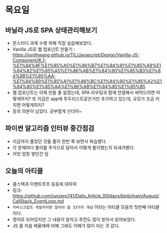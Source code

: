 # 목요일

## 바닐라 JS로 SPA 상태관리해보기
* 몬스터디 과제 수행 위해 직접 실습해보았다.
* Vanilla JS로 웹 컴포넌트 만들기 : https://junilhwang.github.io/TIL/Javascript/Design/Vanilla-JS-Component/#_1-%E1%84%8F%E1%85%A5%E1%86%B7%E1%84%91%E1%85%A9%E1%84%82%E1%85%A5%E1%86%AB%E1%84%90%E1%85%B3%E1%84%8B%E1%85%AA-%E1%84%89%E1%85%A1%E1%86%BC%E1%84%90%E1%85%A2%E1%84%80%E1%85%AA%E1%86%AB%E1%84%85%E1%85%B5
* 웹 컴포넌트는 이제 만들 줄 알겠는데, SPA 라우팅과 함께 연결해서 써먹으려면 어떻게하지? 또 지금은 app에 투두리스트같은거만 추가하고 있는데, 규모가 조금 커지면 어떻게하지?
* 등의 의문이 남았다. 공부할게 산더미~


## 파이썬 알고리즘 인터뷰 중간점검
* 지금까지 풀었던 것들 풀이 한번 쭉 보면서 복습했다.
* 각 문제마다 풀이를 주석으로 달아서 어떻게 풀이했는지 되새겨봤다.
* 커밋 엄청 쌓인건 덤


## 오늘의 아티클
* 콜스택과 이벤트루프 등등에 대하여
* 링크: https://github.com/junzero741/Daily_Article_100days/blob/main/August/CallStack_EventLoop.md
* `자바스크립트 개발자라면 알아야 할 33가지 개념` 이라는 아티클 모음의 첫번째 아티클이다.
* 영어로 되어있지만 그 내용이 알차고 추천도 많이 받아서 읽어보았다.
* JS 를 처음 배울때에 비해 그래도 이해가 많이 되는 것 같다.

